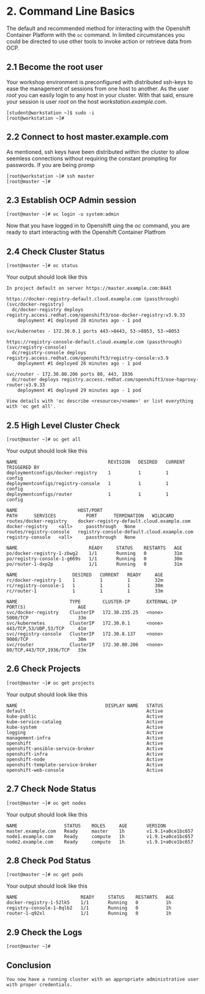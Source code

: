 # 2. Command Line Basics

The default and recommended method for interacting with the Openshift Container Platform with the `oc` command.  In limited circumstances you could be directed to use other tools to invoke action or retrieve data from OCP.

## 2.1 Become the root user

Your workshop environment is preconfigured with distributed ssh-keys to ease the management of sessions from one host to another.  As the user *root* you can easily login to any host in your cluster.  With that said, ensure your session is user *root* on the host *workstation.example.com*.

    [student@workstation ~]$ sudo -i
    [root@workstation ~]#

## 2.2 Connect to host master.example.com

As mentioned, ssh keys have been distributed within the cluster to allow seemless connections without requiring the constant prompting for passwords.  If you are being promp

    [root@workstation ~]# ssh master
    [root@master ~]#

## 2.3 Establish OCP Admin session

    [root@master ~]# oc login -u system:admin
    
Now that you have logged in to Openshift uing the *oc* command, you are ready to start interacting with the Openshift Container Platfrom

## 2.4 Check Cluster Status

    [root@master ~]# oc status

Your output should look like this

    In project default on server https://master.example.com:8443

    https://docker-registry-default.cloud.example.com (passthrough) (svc/docker-registry)
      dc/docker-registry deploys registry.access.redhat.com/openshift3/ose-docker-registry:v3.9.33
        deployment #1 deployed 28 minutes ago - 1 pod
        
    svc/kubernetes - 172.30.0.1 ports 443->8443, 53->8053, 53->8053

    https://registry-console-default.cloud.example.com (passthrough) (svc/registry-console)
      dc/registry-console deploys registry.access.redhat.com/openshift3/registry-console:v3.9
        deployment #1 deployed 26 minutes ago - 1 pod

    svc/router - 172.30.80.206 ports 80, 443, 1936
      dc/router deploys registry.access.redhat.com/openshift3/ose-haproxy-router:v3.9.33
        deployment #1 deployed 29 minutes ago - 1 pod

    View details with 'oc describe <resource>/<name>' or list everything with 'oc get all'.

## 2.5 High Level Cluster Check

    [root@master ~]# oc get all

Your output should look like this

    NAME                                 REVISION   DESIRED   CURRENT   TRIGGERED BY
    deploymentconfigs/docker-registry    1          1         1         config
    deploymentconfigs/registry-console   1          1         1         config
    deploymentconfigs/router             1          1         1         config

    NAME                      HOST/PORT                                    PATH      SERVICES           PORT      TERMINATION   WILDCARD
    routes/docker-registry    docker-registry-default.cloud.example.com              docker-registry    <all>     passthrough   None
    routes/registry-console   registry-console-default.cloud.example.com             registry-console   <all>     passthrough   None

    NAME                          READY     STATUS    RESTARTS   AGE                                                                 
    po/docker-registry-1-zbwg2    1/1       Running   0          31m
    po/registry-console-1-g669s   1/1       Running   0          30m
    po/router-1-dxp2p             1/1       Running   0          31m

    NAME                    DESIRED   CURRENT   READY     AGE
    rc/docker-registry-1    1         1         1         32m
    rc/registry-console-1   1         1         1         30m
    rc/router-1             1         1         1         33m

    NAME                   TYPE        CLUSTER-IP      EXTERNAL-IP   PORT(S)                   AGE
    svc/docker-registry    ClusterIP   172.30.235.25   <none>        5000/TCP                  33m
    svc/kubernetes         ClusterIP   172.30.0.1      <none>        443/TCP,53/UDP,53/TCP     41m
    svc/registry-console   ClusterIP   172.30.8.137    <none>        9000/TCP                  30m
    svc/router             ClusterIP   172.30.80.206   <none>        80/TCP,443/TCP,1936/TCP   33m



## 2.6 Check Projects

    [root@master ~]# oc get projects

Your output should look like this

    NAME                                DISPLAY NAME   STATUS
    default                                            Active
    kube-public                                        Active
    kube-service-catalog                               Active
    kube-system                                        Active
    logging                                            Active
    management-infra                                   Active
    openshift                                          Active
    openshift-ansible-service-broker                   Active
    openshift-infra                                    Active
    openshift-node                                     Active
    openshift-template-service-broker                  Active
    openshift-web-console                              Active

## 2.7 Check Node Status

    [root@master ~]# oc get nodes

Your output should look like this

    NAME                 STATUS    ROLES     AGE       VERSION
    master.example.com   Ready     master    1h        v1.9.1+a0ce1bc657
    node1.example.com    Ready     compute   1h        v1.9.1+a0ce1bc657
    node2.example.com    Ready     compute   1h        v1.9.1+a0ce1bc657


## 2.8 Check Pod Status

    [root@master ~]# oc get pods

Your output should look like this

    NAME                       READY     STATUS    RESTARTS   AGE
    docker-registry-1-52lk5    1/1       Running   0          1h
    registry-console-1-8qlb2   1/1       Running   0          1h
    router-1-q92xl             1/1       Running   0          1h

## 2.9  Check the Logs

    [root@master ~]#

        
## Conclusion

    You now have a running cluster with an appropriate administrative user with proper credentials.
